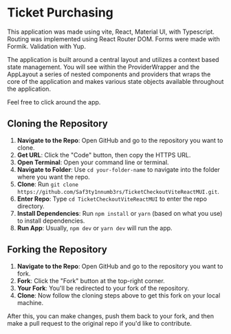 # Ticket Purchasing

This application was made using vite, React, Material UI, with Typescript.
Routing was implemented using React Router DOM.
Forms were made with Formik. Validation with Yup.

The application is built around a central layout and utilizes a context based state management. You will see within the ProviderWrapper and the AppLayout a series of nested components and providers that wraps the core of the application and makes various state objects available throughout the application.

Feel free to click around the app.

## Cloning the Repository

1. **Navigate to the Repo**: Open GitHub and go to the repository you want to clone.
2. **Get URL**: Click the "Code" button, then copy the HTTPS URL.
3. **Open Terminal**: Open your command line or terminal.
4. **Navigate to Folder**: Use `cd your-folder-name` to navigate into the folder where you want the repo.
5. **Clone**: Run `git clone https://github.com/Saf3ty1nnumb3rs/TicketCheckoutViteReactMUI.git`.
6. **Enter Repo**: Type `cd TicketCheckoutViteReactMUI` to enter the repo directory.
7. **Install Dependencies**: Run `npm install` or `yarn` (based on what you use) to install dependencies.
8. **Run App**: Usually, `npm dev` or `yarn dev` will run the app.

## Forking the Repository

1. **Navigate to the Repo**: Open GitHub and go to the repository you want to fork.
2. **Fork**: Click the "Fork" button at the top-right corner.
3. **Your Fork**: You'll be redirected to your fork of the repository.
4. **Clone**: Now follow the cloning steps above to get this fork on your local machine.

After this, you can make changes, push them back to your fork, and then make a pull request to the original repo if you'd like to contribute.
